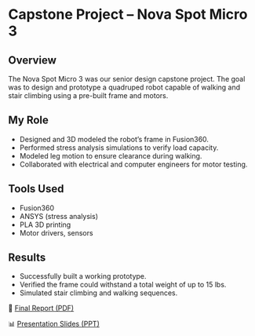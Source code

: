 # Capstone Project – Nova Spot Micro 3

## Overview
The Nova Spot Micro 3 was our senior design capstone project. The goal was to design and prototype a quadruped robot capable of walking and stair climbing using a pre-built frame and motors.

## My Role
- Designed and 3D modeled the robot’s frame in Fusion360.  
- Performed stress analysis simulations to verify load capacity.  
- Modeled leg motion to ensure clearance during walking.  
- Collaborated with electrical and computer engineers for motor testing.  

## Tools Used
- Fusion360  
- ANSYS (stress analysis)  
- PLA 3D printing  
- Motor drivers, sensors  

## Results
- Successfully built a working prototype.  
- Verified the frame could withstand a total weight of up to 15 lbs.  
- Simulated stair climbing and walking sequences.  

📄 [Final Report (PDF)](https://github.com/user-attachments/files/22549265/Final.Report.pdf)

📊 [Presentation Slides (PPT)](https://docs.google.com/presentation/d/1IdZfZeLV0K9Kxx9CyLxk7PHI92A-8LUg/edit?usp=sharing&ouid=114097951442554774902&rtpof=true&sd=true)

